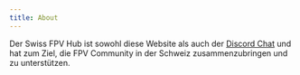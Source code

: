 ```yaml
---
title: About
---
```


Der Swiss FPV Hub ist sowohl diese Website als auch der [Discord Chat](https://fpvhub.ch/discord) und hat zum Ziel, die FPV Community in der Schweiz zusammenzubringen und zu unterstützen. 
